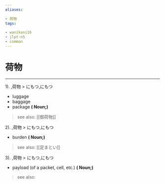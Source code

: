 ```yaml
---
aliases:
    
- 荷物
tags:
    
- wanikani16
- jlpt-n5
- common
---
```


# 荷物
---
1).
,荷物 > にもつ,にもつ

- luggage
- baggage
- package
**( Noun;)**
> see also:  [[御荷物]]
            
2).
,荷物 > にもつ,にもつ

- burden
**( Noun;)**
> see also:  [[足まとい]]
            
3).
,荷物 > にもつ,にもつ

- payload (of a packet, cell, etc.)
**( Noun;)**
> see also: 
            